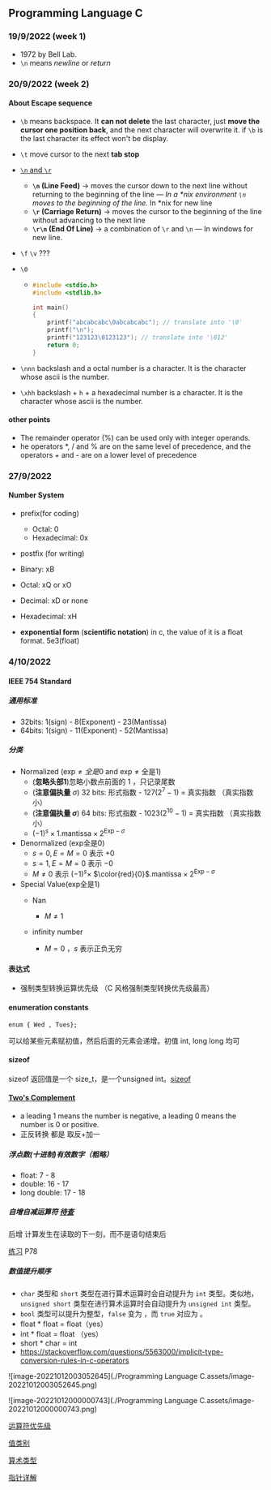 ## Programming Language C

### 19/9/2022 (week 1)

- 1972 by Bell Lab.
- `\n` means *newline* or *return*

### 20/9/2022 (week 2)

#### About Escape sequence

- `\b` means backspace. It **can not delete** the last character, just **move the cursor one position back**, and the next character will overwrite it. if `\b` is the last character its effect won't be display.

- `\t` move cursor to the next **tab stop**

- [`\n` and `\r`](https://stackoverflow.com/a/15433263)

  - **`\n` (Line Feed)** → moves the cursor down to the next line without returning to the beginning of the line *— In a \*nix environment `\n` moves to the beginning of the line.* In *nix for new line
  - **`\r` (Carriage Return)** → moves the cursor to the beginning of the line without advancing to the next line
  - **`\r\n` (End Of Line)** → a combination of `\r` and `\n` — In windows for new line.

- `\f` `\v` ???

- `\0`

  - ```c
    #include <stdio.h>
    #include <stdlib.h>
    
    int main()
    {
        printf("abcabcabc\0abcabcabc"); // translate into '\0'
        printf("\n");
        printf("123123\0123123"); // translate into '\012'
        return 0;
    }
    
    ```

- `\nnn` backslash and a octal number is a character. It is the character whose ascii is the number.

- `\xhh` backslash + `h` + a hexadecimal number is a character. It is the character whose ascii is the number.



#### other points

- The remainder operator (%) can be used only with integer operands.
- he operators *, / and % are on the same level of precedence, and the operators + and - are on a lower level of precedence

### 27/9/2022

#### Number System

- prefix(for coding)
  - Octal: 0
  - Hexadecimal: 0x

-  postfix (for writing)
  - Binary: xB
  - Octal: xQ or xO
  - Decimal: xD or none
  - Hexadecimal: xH
- **exponential form** (**scientific notation**) in  c, the value of it is a float format. 5e3(float)



### 4/10/2022

#### IEEE 754 Standard

##### 通用标准

- 32bits: 1(sign) - 8(Exponent) - 23(Mantissa)
- 64bits: 1(sign) - 11(Exponent) - 52(Mantissa)

##### 分类

- Normalized ($\text{exp} \not= {全是0}\ \text{and}\ \text{exp} \not= \text{全是1}$)
  - (**忽略头部1**)忽略小数点前面的 1 ，只记录尾数
  - (**注意偏执量** $\sigma$) $32$ bits: 形式指数 - 127($2^7-1$)   = 真实指数 （真实指数小）
  - (**注意偏执量 $\sigma$**) $64$ bits: 形式指数 - 1023($2^{10}-1$) = 真实指数 （真实指数小）
  - $(-1)^{s}\times  1.\text{mantissa} \times 2^{\text{Exp} - \sigma}$
- Denormalized (exp全是$0$)
  - $s=0, E=M=0$ 表示 $+0$
  - $s=1 , E=M=0$ 表示 $-0$
  - $M \not=0$ 表示 $(-1)^{s}\times$ $\color{red}{0}$$.\text{mantissa} \times 2^{\text{Exp} - \sigma}$
- Special Value(exp全是$1$)
  - Nan
  
    - $M\not=1$
  - infinity number
  
    - $M=0$ ，$s$ 表示正负无穷
  
    

#### 表达式

- 强制类型转换运算优先级 （C 风格强制类型转换优先级最高）

####  enumeration constants

```enum { Wed , Tues};```

可以给某些元素赋初值，然后后面的元素会递增。初值 int, long long 均可

#### sizeof

sizeof 返回值是一个 size_t，是一个unsigned int。[sizeof](https://zh.cppreference.com/w/c/language/sizeof)

#### [Two's Complement](https://www.cs.cornell.edu/~tomf/notes/cps104/twoscomp.html)

- a leading 1 means the number is negative, a leading 0 means the number is 0 or positive.
- 正反转换 都是 取反+加一

##### 浮点数(十进制)有效数字（粗略）

- float: 7 - 8
- double: 16 - 17
- long double: 17 - 18

##### 自增自减运算符 [待查](https://zh.cppreference.com/w/cpp/language/operator_incdec)

后增 计算发生在读取的下一刻，而不是语句结束后

[练习](https://l.xmu.edu.my/pluginfile.php/801800/mod_resource/content/1/Chapter2.pdf) P78

##### 数值提升顺序

- `char` 类型和 `short` 类型在进行算术运算时会自动提升为 `int` 类型。类似地，`unsigned short` 类型在进行算术运算时会自动提升为 `unsigned int` 类型。
- `bool` 类型可以提升为整型，`false` 变为 ，而 `true` 对应为 。
- float * float = float（yes）
- int * float = float （yes）
- short * char = int
- https://stackoverflow.com/questions/5563000/implicit-type-conversion-rules-in-c-operators

![image-20221012003052645](./Programming Language C.assets/image-20221012003052645.png)



![image-20221012000000743](./Programming Language C.assets/image-20221012000000743.png)



[运算符优先级](https://zh.cppreference.com/w/cpp/language/operator_precedence)







[值类别](https://oi-wiki.org/lang/value-category/)

[算术类型](https://zh.cppreference.com/w/c/language/arithmetic_types#.E6.95.B0.E6.8D.AE.E6.A8.A1.E5.9E.8B)

[指针详解](https://blog.csdn.net/weixin_59174190/article/details/123420800)

